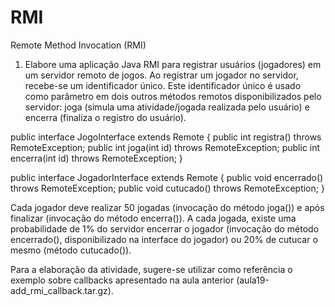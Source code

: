 # RMI

Remote Method Invocation (RMI)

1. Elabore uma aplicação Java RMI para registrar usuários (jogadores) em um
servidor remoto de jogos. Ao registrar um jogador no servidor, recebe-se um
identificador único. Este identificador único é usado como parâmetro em dois
outros métodos remotos disponibilizados pelo servidor: joga (simula uma
atividade/jogada realizada pelo usuário) e encerra (finaliza o registro do
usuário).


public interface JogoInterface extends Remote {
 public int registra() throws RemoteException;
 public int joga(int id) throws RemoteException;
 public int encerra(int id) throws RemoteException;
}

public interface JogadorInterface extends Remote {
 public void encerrado() throws RemoteException;
 public void cutucado() throws RemoteException;
}


Cada jogador deve realizar 50 jogadas (invocação do método joga()) e após
finalizar (invocação do método encerra()). A cada jogada, existe uma
probabilidade de 1% do servidor encerrar o jogador (invocação do método
encerrado(), disponibilizado na interface do jogador) ou 20% de cutucar o
mesmo (método cutucado()).

Para a elaboração da atividade, sugere-se utilizar como referência o exemplo
sobre callbacks apresentado na aula anterior (aula19-add_rmi_callback.tar.gz).
